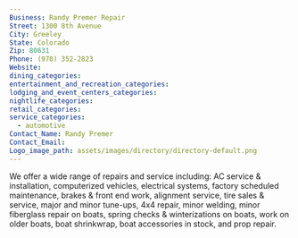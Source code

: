 ```yaml
---
Business: Randy Premer Repair
Street: 1300 8th Avenue
City: Greeley
State: Colorado
Zip: 80631
Phone: (970) 352-2823
Website:
dining_categories:
entertainment_and_recreation_categories:
lodging_and_event_centers_categories:
nightlife_categories:
retail_categories:
service_categories:
  - automotive
Contact_Name: Randy Premer
Contact_Email:
Logo_image_path: assets/images/directory/directory-default.png
---
```



We offer a wide range of repairs and service including: AC service & installation, computerized vehicles, electrical systems, factory scheduled maintenance, brakes & front end work, alignment service, tire sales & service, major and minor tune-ups, 4x4 repair, minor welding, minor fiberglass repair on boats, spring checks & winterizations on boats, work on older boats, boat shrinkwrap, boat accessories in stock, and prop repair.